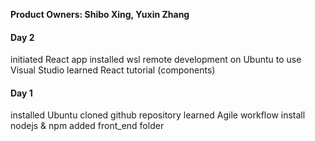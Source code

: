 **Product Owners: Shibo Xing, Yuxin Zhang**

#### Day 2 ####
initiated React app
installed wsl remote development on Ubuntu to use Visual Studio
learned React tutorial (components)

#### Day 1 ####
installed Ubuntu
cloned github repository
learned Agile workflow
install nodejs & npm
added front_end folder
